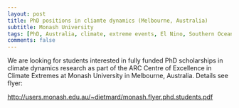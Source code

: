 ```yaml
---
layout: post
title: PhD positions in cliamte dynamics (Melbourne, Australia)
subtitle: Monash University
tags: [PhD, Australia, climate, extreme events, El Nino, Southern Ocean]
comments: false
---
```

We are looking for students interested in fully funded PhD scholarships in climate dynamics research as part of the ARC Centre of Excellence in Climate Extremes at Monash University in Melbourne, Australia. Details see flyer:

http://users.monash.edu.au/~dietmard/monash.flyer.phd.students.pdf
